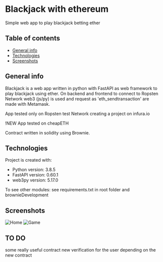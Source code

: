 # Blackjack with ethereum

Simple web app to play blackjack betting ether

## Table of contents
* [General info](#general-info)
* [Technologies](#technologies)
* [Screenshots](#screenshots)

## General info
Blackjack is a web app written in python with FastAPI as web framework to play blackjack using ether.
On backend and frontend to connect to Ropsten Network web3 (js/py) is used and request as 'eth_sendtransaction' are made with Metamask.

App tested only on Ropsten test Network creating a project on infura.io

!NEW App tested on cheapETH

Contract written in solidity using Brownie.

## Technologies
Project is created with: 
* Python version: 3.8.5
* FastAPI version: 0.60.1
* web3py version: 5.17.0


To see other modules: see requirements.txt in root folder and brownieDevelopment

## Screenshots
![Home](https://github.com/raffobaffobuffo/blackjack/blob/eda41a5cbd4bafc090d29f285e3bc04487ce6f5d/screenshots/home.png)
![Game](https://github.com/raffobaffobuffo/blackjack/blob/eda41a5cbd4bafc090d29f285e3bc04487ce6f5d/screenshots/game.png)

## TO DO
some really useful contract 
new verification for the user depending on the new contract
